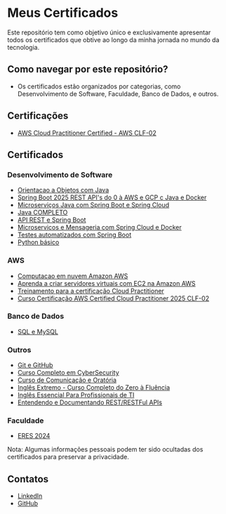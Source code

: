 # Meus Certificados

Este repositório tem como objetivo único e exclusivamente apresentar todos os certificados que obtive ao longo da minha jornada no mundo da tecnologia.

## Como navegar por este repositório?

- Os certificados estão organizados por categorias, como Desenvolvimento de Software, Faculdade, Banco de Dados, e outros.

## Certificações
- [AWS Cloud Practitioner Certified - AWS CLF-02](./assets/AWS-Certified-Cloud-Practitioner.pdf)

## Certificados

### Desenvolvimento de Software
- [Orientacao a Objetos com Java](./assets/Orientacao-a-Objetos-com-Java.pdf)
- [Spring Boot 2025 REST API's do 0 à AWS e GCP c Java e Docker](./assets/Spring-Boot-REST-APIs-AWS.pdf)
- [Microserviços Java com Spring Boot e Spring Cloud](./assets/microservicos-java-springcloud-springboot.pdf)
- [Java COMPLETO](./assets/Java-COMPLETO.pdf)
- [API REST e Spring Boot](./assets/API-REST-e-Spring-Boot.pdf)
- [Microservicos e Mensageria com Spring Cloud e Docker](./assets/Microservicos-e-Mensageria-com-Spring-Cloud-e-Docker.pdf)
- [Testes automatizados com Spring Boot](./assets/Testes-automatizados-com-Spring-Boot.pdf)
- [Python básico](./assets/python-basico.pdf)

### AWS
- [Computacao em nuvem Amazon AWS](./assets/Computacao-em-nuvem-Amazon-AWS.pdf)
- [Aprenda a criar servidores virtuais com EC2 na Amazon AWS](./assets/Aprenda-a-criar-servidores-virtuais-com-EC2-na-Amazon-AWS.pdf)
- [Treinamento para a certificação Cloud Practitioner](./assets/treinamento-cloud-practitioner.pdf)
- [Curso Certificação AWS Certified Cloud Practitioner 2025 CLF-02](./assets/curso-certificacao-aws.pdf)


### Banco de Dados
- [SQL e MySQL](./assets/SQL-e-MySQL.pdf)

### Outros
- [Git e GitHub](./assets/Git-e-GitHub.pdf)
- [Curso Completo em CyberSecurity](./assets/Curso-Completo-em-Cyber-Security.pdf)
- [Curso de Comunicação e Oratória](./assets/comunicacao-e-oratoria.pdf)
- [Inglês Extremo - Curso Completo do Zero à Fluência](./assets/Ingles-extremo.pdf)
- [Inglês Essencial Para Profissionais de TI](./assets/Ingles-para-TI.pdf)
- [Entendendo e Documentando REST/RESTFul APIs](./assets/entendendo-documentando-rest-restful-apis.pdf)

### Faculdade
- [ERES 2024](./assets/ERES2024.pdf)

Nota: Algumas informações pessoais podem ter sido ocultadas dos certificados para preservar a privacidade.

## Contatos

- [LinkedIn](https://www.linkedin.com/in/henriquejornada/)
- [GitHub](https://github.com/jornadev)
